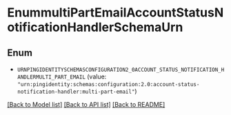 # EnummultiPartEmailAccountStatusNotificationHandlerSchemaUrn

## Enum


* `URNPINGIDENTITYSCHEMASCONFIGURATION2_0ACCOUNT_STATUS_NOTIFICATION_HANDLERMULTI_PART_EMAIL` (value: `"urn:pingidentity:schemas:configuration:2.0:account-status-notification-handler:multi-part-email"`)


[[Back to Model list]](../README.md#documentation-for-models) [[Back to API list]](../README.md#documentation-for-api-endpoints) [[Back to README]](../README.md)


